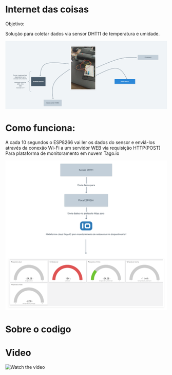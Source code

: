 # Internet das coisas

Objetivo:

  Solução para coletar dados via sensor DHT11 de temperatura e umidade.

![Fluxo](/fluxo.PNG)

# Como funciona:

A cada 10 segundos o ESP8266 vai ler os dados do sensor e enviá-los 
através da conexão Wi-Fi a um servidor WEB via requisição HTTP(POST) Para
plataforma de monitoramento em nuvem Tago.io

![Fluxo](/img.png)

# Sobre o codigo

# Video

![Watch the video](https://youtu.be/vt5fpE0bzSY)






  


